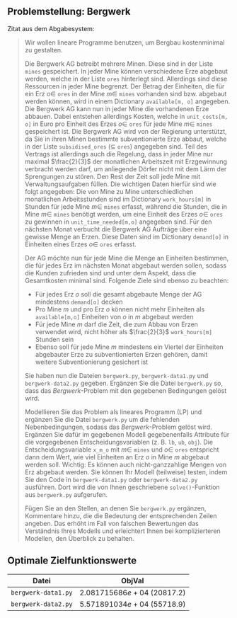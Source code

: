 ## Problemstellung: Bergwerk

Zitat aus dem Abgabesystem:

> Wir wollen lineare Programme benutzen, um Bergbau kostenminimal zu gestalten.
>
> Die Bergwerk AG betreibt mehrere Minen. Diese sind in der Liste `mines` gespeichert. In jeder Mine können verschiedene Erze abgebaut werden, welche in der Liste `ores` hinterlegt sind. Allerdings sind diese Ressourcen in jeder Mine begrenzt. Der Betrag der Einheiten, die für ein Erz $o \in$ `ores` in der Mine $m \in$ `mines` vorhanden sind bzw. abgebaut werden können, wird in einem Dictionary `available[m, o]` angegeben. Die Bergwerk AG kann nun in jeder Mine die vorhandenen Erze abbauen. Dabei entstehen allerdings Kosten, welche in `unit_costs[m, o]` in Euro pro Einheit des Erzes $o \in$ `ores` für jede Mine $m \in$ `mines` gespeichert ist. Die Bergwerk AG wird von der Regierung unterstützt, da Sie in ihren Minen bestimmte subventionierte Erze abbaut, welche in der Liste `subsidised_ores` ($\subseteq$ `ores`) angegeben sind. Teil des Vertrags ist allerdings auch die Regelung, dass in jeder Mine nur maximal $\frac{2}{3}$ der monatlichen Arbeitszeit mit Erzgewinnung verbracht werden darf, um anliegende Dörfer nicht mit dem Lärm der Sprengungen zu stören. Den Rest der Zeit soll jede Mine mit Verwaltungsaufgaben füllen. Die wichtigen Daten hierfür sind wie folgt angegeben: Die von Mine zu Mine unterschiedlichen monatlichen Arbeitsstunden sind im Dictionary `work_hours[m]` in Stunden für jede Mine $m \in$ `mines` erfasst, während die Stunden, die in Mine $m \in$ `mines` benötigt werden, um eine Einheit des Erzes $o \in$ `ores` zu gewinnen in `unit_time_needed[m,o]` angegeben sind. Für den nächsten Monat verbucht die Bergwerk AG Aufträge über eine gewisse Menge an Erzen. Diese Daten sind im Dictionary `demand[o]` in Einheiten eines Erzes $o \in$ `ores` erfasst.
>
> Der AG möchte nun für jede Mine die Menge an Einheiten bestimmen, die für jedes Erz im nächsten Monat abgebaut werden sollen, sodass die Kunden zufrieden sind und unter dem Aspekt, dass die Gesamtkosten minimal sind. Folgende Ziele sind ebenso zu beachten:
>
> - Für jedes Erz $o$ soll die gesamt abgebaute Menge der AG mindestens `demand[o]` decken
> - Pro Mine $m$ und pro Erz $o$ können nicht mehr Einheiten als `available[m,o]` Einheiten von $o$ in $m$ abgebaut werden
> - Für jede Mine $m$ darf die Zeit, die zum Abbau von Erzen verwendet wird, nicht höher als $\frac{2}{3}$ `work_hours[m]` Stunden sein
> - Ebenso soll für jede Mine $m$ mindestens ein Viertel der Einheiten abgebauter Erze zu subventionierten Erzen gehören, damit weitere Subventionierung gesichert ist
>
> Sie haben nun die Dateien `bergwerk.py`, `bergwerk-data1.py` und `bergwerk-data2.py` gegeben. Ergänzen Sie die Datei `bergwerk.py` so, dass das *Bergwerk*-Problem mit den gegebenen Bedingungen gelöst wird.
>
> Modellieren Sie das Problem als lineares Programm (LP) und ergänzen Sie die Datei `bergwerk.py` um die fehlenden Nebenbedingungen, sodass das *Bergwerk*-Problem gelöst wird. Ergänzen Sie dafür im gegebenen Modell gegebenenfalls Attribute für die vorgegebenen Entscheidungsvariablen (z. B. `lb`, `ub`, `obj`). Die Entscheidungsvariable `x_m_o` mit $m \in$ `mines` und $o \in$ `ores` entspricht dann dem Wert, wie viel Einheiten an Erz $o$ in Mine $m$ abgebaut werden soll. Wichtig: Es können auch nicht-ganzzahlige Mengen von Erz abgebaut werden. Sie können Ihr Modell (teilweise) testen, indem Sie den Code in `bergwerk-data1.py` oder `bergwerk-data2.py` ausführen. Dort wird die von Ihnen geschriebene `solve()`-Funktion aus `bergwerk.py` aufgerufen.
>
> Fügen Sie an den Stellen, an denen Sie `bergwerk.py` ergänzen, Kommentare hinzu, die die Bedeutung der entsprechenden Zeilen angeben. Das erhöht im Fall von falschen Bewertungen das Verständnis Ihres Modells und erleichtert Ihnen bei komplizierteren Modellen, den Überblick zu behalten.

## Optimale Zielfunktionswerte

| Datei               | ObjVal                        |
|---------------------|-------------------------------|
| `bergwerk-data1.py` | $2.081715686e+04$ ($20817.2$) |
| `bergwerk-data2.py` | $5.571891034e+04$ ($55718.9$) |